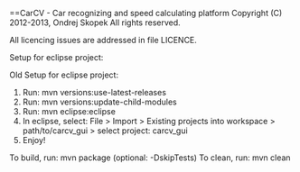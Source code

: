 ==CarCV - Car recognizing and speed calculating platform
Copyright (C) 2012-2013, Ondrej Skopek
All rights reserved.

All licencing issues are addressed in file LICENCE.

Setup for eclipse project:

Old Setup for eclipse project:
1. Run: mvn versions:use-latest-releases
2. Run: mvn versions:update-child-modules
3. Run: mvn eclipse:eclipse
4. In eclipse, select: File > Import > Existing projects into workspace > path/to/carcv_gui > select project: carcv_gui
5. Enjoy!

To build, run: mvn package (optional: -DskipTests)
To clean, run: mvn clean